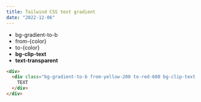 ```yaml
---
title: Tailwind CSS text gradient
date: "2022-12-06"
---
```


- bg-gradient-to-b
- from-\{color}
- to-\{color}
- **bg-clip-text**
- **text-transparent**

```html
<div>
  <div class="bg-gradient-to-b from-yellow-200 to-red-600 bg-clip-text text-5xl font-black text-transparent">
    TEXT
  </div>
</div>
```
